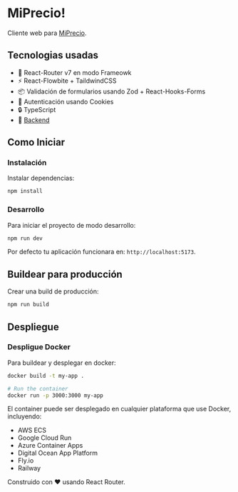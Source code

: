 # MiPrecio!

Cliente web para [MiPrecio](https://github.com/waskull/miprecio).

## Tecnologias usadas

- 🚀 React-Router v7 en modo Frameowk
- ⚡️ React-Flowbite + TaildwindCSS
- 📦 Validación de formularios usando Zod + React-Hooks-Forms 
- 🔄 Autenticación usando Cookies
- 🔒 TypeScript
- 📖 [Backend](https://github.com/waskull/miprecio)

## Como Iniciar

### Instalación

Instalar dependencias:

```bash
npm install
```

### Desarrollo

Para iniciar el proyecto de modo desarrollo:

```bash
npm run dev
```

Por defecto tu aplicación funcionara en: `http://localhost:5173`.

## Buildear para producción

Crear una build de producción:

```bash
npm run build
```

## Despliegue

### Despligue Docker

Para buildear y desplegar en docker:

```bash
docker build -t my-app .

# Run the container
docker run -p 3000:3000 my-app
```

El container puede ser desplegado en cualquier plataforma que use Docker, incluyendo:

- AWS ECS
- Google Cloud Run
- Azure Container Apps
- Digital Ocean App Platform
- Fly.io
- Railway

Construido con ❤️ usando React Router.
